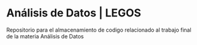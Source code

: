 # Análisis de Datos | LEGOS
Repositorio para el almacenamiento de codigo relacionado al trabajo final de la materia Análisis de Datos
